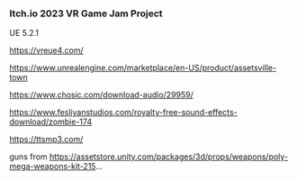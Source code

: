 ### Itch.io 2023 VR Game Jam Project ###

UE 5.2.1

https://vreue4.com/

https://www.unrealengine.com/marketplace/en-US/product/assetsville-town

https://www.chosic.com/download-audio/29959/

https://www.fesliyanstudios.com/royalty-free-sound-effects-download/zombie-174

https://ttsmp3.com/

guns from https://assetstore.unity.com/packages/3d/props/weapons/poly-mega-weapons-kit-215...


